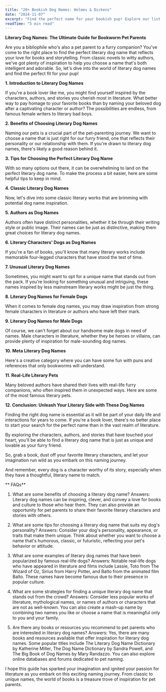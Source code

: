 ```yaml
---
title: "20+ Bookish Dog Names: Holmes & Dickens"
date: "2024-11-07"
excerpt: "Find the perfect name for your bookish pup! Explore our list of 20+ literary dog names, inspired by famous authors and characters."
readTime: "5 min read"
---
```


**Literary Dog Names: The Ultimate Guide for Bookworm Pet Parents**

Are you a bibliophile who's also a pet parent to a furry companion? You've come to the right place to find the perfect literary dog name that reflects your love for books and storytelling. From classic novels to witty authors, we've got plenty of inspiration to help you choose a name that's both intelligent and adorable. So, let's dive into the world of literary dog names and find the perfect fit for your pup!

**1. Introduction to Literary Dog Names**

If you're a book lover like me, you might find yourself inspired by the characters, authors, and stories you cherish most in literature. What better way to pay homage to your favorite books than by naming your beloved dog after a captivating character or author? The possibilities are endless, from famous female writers to literary bad boys. 

**2. Benefits of Choosing Literary Dog Names**

Naming our pets is a crucial part of the pet-parenting journey. We want to choose a name that is just right for our furry friend, one that reflects their personality or our relationship with them. If you're drawn to literary dog names, there's likely a good reason behind it. 

**3. Tips for Choosing the Perfect Literary Dog Name**

With so many options out there, it can be overwhelming to land on the perfect literary dog name. To make the process a bit easier, here are some helpful tips to keep in mind. 

**4. Classic Literary Dog Names**

Now, let's dive into some classic literary works that are brimming with potential dog name inspiration. 

**5. Authors as Dog Names**

Authors often have distinct personalities, whether it be through their writing style or public image. Their names can be just as distinctive, making them great choices for literary dog names. 

**6. Literary Characters' Dogs as Dog Names**

If you're a fan of books, you'll know that many literary works include memorable four-legged characters that have stood the test of time. 

**7. Unusual Literary Dog Names**

Sometimes, you might want to opt for a unique name that stands out from the pack. If you're looking for something unusual and intriguing, these names inspired by less mainstream literary works might be just the thing. 

**8. Literary Dog Names for Female Dogs**

When it comes to female dog names, you may draw inspiration from strong female characters in literature or authors who have left their mark. 

**9. Literary Dog Names for Male Dogs**

Of course, we can't forget about our handsome male dogs in need of names. Male characters in literature, whether they be heroes or villains, can provide plenty of inspiration for male-sounding dog names. 

**10. Meta Literary Dog Names**

Here's a creative category where you can have some fun with puns and references that only bookworms will understand. 

**11. Real-Life Literary Pets**

Many beloved authors have shared their lives with real-life furry companions, who often inspired them in unexpected ways. Here are some of the most famous literary pets. 

**12. Conclusion: Unleash Your Literary Side with These Dog Names**

Finding the right dog name is essential as it will be part of your daily life and interactions for years to come. If you're a book lover, there's no better place to start your search for the perfect name than in the vast realm of literature. 

By exploring the characters, authors, and stories that have touched your heart, you'll be able to find a literary dog name that is just as unique and lovable as your furry friend. 

So, grab a book, dust off your favorite literary characters, and let your imagination run wild as you embark on this naming journey. 

And remember, every dog is a character worthy of its story, especially when they have a thoughtful, literary name to match. 

** FAQs**

1.  What are some benefits of choosing a literary dog name?
    Answers: Literary dog names can be inspiring, clever, and convey a love for books and culture to those who hear them. They can also provide an opportunity for pet parents to share their favorite literary characters and stories with others.

2.  What are some tips for choosing a literary dog name that suits my dog's personality?
    Answers: Consider your dog's personality, appearance, or traits that make them unique. Think about whether you want to choose a name that's humorous, classic, or futuristic, reflecting your pet's behavior or attitude.

3.  What are some examples of literary dog names that have been popularized by famous real-life dogs?
    Answers: Notable real-life dogs who have appeared in literature and films include Lassie, Toto from The Wizard of Oz, Sirius from Harry Potter, and Balto from the animated film Balto. These names have become famous due to their presence in popular culture.

4.  What are some strategies for finding a unique literary dog name that stands out from the crowd?
    Answers: Consider less popular works of literature, mythological names, or names of authors or characters that are not as well-known. You can also create a mash-up name by combining two names you like or choose a name that is meaningful only to you and your family.

5.  Are there any books or resources you recommend to pet parents who are interested in literary dog names?
    Answers: Yes, there are many books and resources available that offer inspiration for literary dog names. Some popular titles include The Literary Dog Name Dictionary by Katherine Miller, The Dog Name Dictionary by Sandra Powell, and The Big Book of Dog Names by Mary Randazzo. You can also explore online databases and forums dedicated to pet naming. 

I hope this guide has sparked your imagination and ignited your passion for literature as you embark on this exciting naming journey. From classic to unique names, the world of books is a treasure trove of inspiration for pet parents.